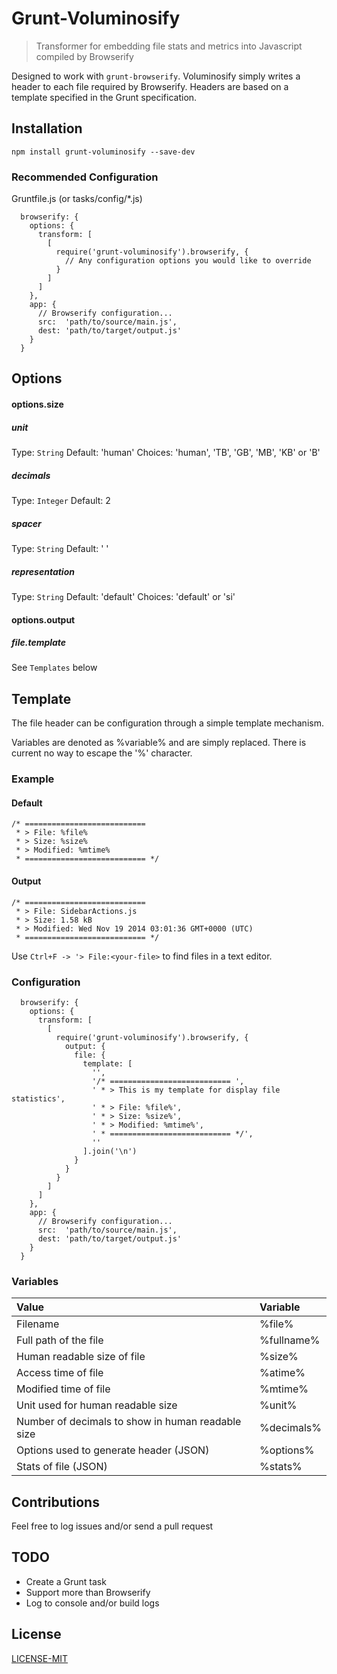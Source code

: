 # Grunt-Voluminosify

> Transformer for embedding file stats and metrics into Javascript compiled by Browserify 

Designed to work with `grunt-browserify`. Voluminosify simply writes a header to each file required by Browserify. Headers are based on a template specified in the Grunt specification.

## Installation

```
npm install grunt-voluminosify --save-dev
```

### Recommended Configuration

Gruntfile.js (or tasks/config/*.js)
```
  browserify: {
    options: {
      transform: [
        [
          require('grunt-voluminosify').browserify, {
            // Any configuration options you would like to override
          }
        ]
      ]
    },
    app: {
      // Browserify configuration...
      src:  'path/to/source/main.js',
      dest: 'path/to/target/output.js'
    }
  }
```

## Options

#### options.size

##### unit
Type: `String`
Default: 'human'
Choices: 'human', 'TB', 'GB', 'MB', 'KB' or 'B'

##### decimals
Type: `Integer`
Default: 2

##### spacer
Type: `String`
Default: ' '

##### representation
Type: `String`
Default: 'default'
Choices: 'default' or 'si'

#### options.output

##### file.template
See `Templates` below

## Template

The file header can be configuration through a simple template mechanism.

Variables are denoted as %variable% and are simply replaced.
There is current no way to escape the '%' character.

### Example
#### Default
```
/* ===========================
 * > File: %file%
 * > Size: %size%
 * > Modified: %mtime%
 * =========================== */
```

#### Output
```
/* =========================== 
 * > File: SidebarActions.js
 * > Size: 1.58 kB
 * > Modified: Wed Nov 19 2014 03:01:36 GMT+0000 (UTC)
 * =========================== */
```

Use `Ctrl+F -> '> File:<your-file>` to find files in a text editor.


### Configuration

```
  browserify: {
    options: {
      transform: [
        [
          require('grunt-voluminosify').browserify, {
            output: {
              file: {
                template: [
                  '',
                  '/* =========================== ',
                  ' * > This is my template for display file statistics',
                  ' * > File: %file%',
                  ' * > Size: %size%',
                  ' * > Modified: %mtime%',
                  ' * =========================== */',
                  ''
                ].join('\n')
              }
            }
          }
        ]
      ]
    },
    app: {
      // Browserify configuration...
      src:  'path/to/source/main.js',
      dest: 'path/to/target/output.js'
    }
  }
```

### Variables

| Value                                               |  Variable     |
|:----------------------------------------------------|:--------------|
| Filename                                            |  %file%       |
| Full path of the file                               |  %fullname%   |
| Human readable size of file                         |  %size%       |
| Access time of file                                 |  %atime%      |
| Modified time of file                               |  %mtime%      |
| Unit used for human readable size                   |  %unit%       |
| Number of decimals to show in human readable size   |  %decimals%   |
| Options used to generate header (JSON)              |  %options%    |
| Stats of file (JSON)                                |  %stats%      |

## Contributions
Feel free to log issues and/or send a pull request

## TODO
* Create a Grunt task
* Support more than Browserify
* Log to console and/or build logs 

## License
[LICENSE-MIT](./LICENSE-MIT)
